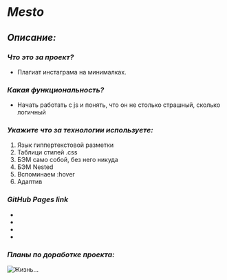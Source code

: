 # **_Mesto_**

## **_Описание:_**

### **_Что это за проект?_**

- Плагиат инстаграма на минималках.

### **_Какая функциональность?_**

- Начать работать с js и понять, что он не столько страшный, сколько логичный

### **_Укажите что за технологии используете:_**

1. Язык гиппертекстовой разметки <html>
2. Таблици стилей .css
3. БЭМ само собой, без него никуда
4. БЭМ Nested
5. Вспоминаем :hover
6. Адаптив

### **_GitHub Pages link_**

-
-
-
-

### **_Планы по доработке проекта:_**

![Жизнь...](https://www.google.com/url?sa=i&url=https%3A%2F%2Fwww.meme-arsenal.com%2Fcreate%2Fmeme%2F1373025&psig=AOvVaw0AEzIJ0OW6dCdnwERYBnzu&ust=1645288288567000&source=images&cd=vfe&ved=0CAsQjRxqFwoTCMC07tPWifYCFQAAAAAdAAAAABAY "-")

